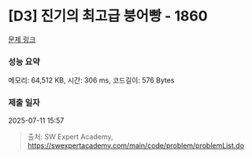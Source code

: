 # [D3] 진기의 최고급 붕어빵 - 1860 

[문제 링크](https://swexpertacademy.com/main/code/problem/problemDetail.do?contestProbId=AV5LsaaqDzYDFAXc) 

### 성능 요약

메모리: 64,512 KB, 시간: 306 ms, 코드길이: 576 Bytes

### 제출 일자

2025-07-11 15:57



> 출처: SW Expert Academy, https://swexpertacademy.com/main/code/problem/problemList.do